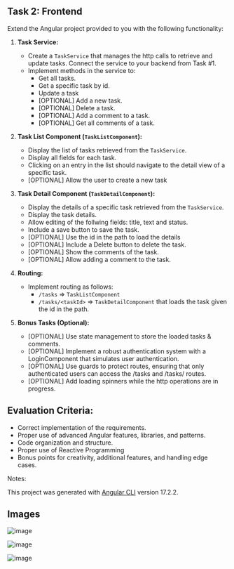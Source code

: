 ## Task 2: Frontend

Extend the Angular project provided to you with the following functionality:

1. **Task Service:**
   - Create a `TaskService` that manages the http calls to retrieve and update tasks. Connect the service to your backend from Task #1.
   - Implement methods in the service to:
     - Get all tasks.
     - Get a specific task by id.
     - Update a task
     - [OPTIONAL] Add a new task.
     - [OPTIONAL] Delete a task.
     - [OPTIONAL] Add a comment to a task.
     - [OPTIONAL] Get all comments of a task.

2. **Task List Component (`TaskListComponent`):**
   - Display the list of tasks retrieved from the `TaskService`.
   - Display all fields for each task.
   - Clicking on an entry in the list should navigate to the detail view of a specific task.
   - [OPTIONAL] Allow the user to create a new task

3. **Task Detail Component (`TaskDetailComponent`):**
   - Display the details of a specific task retrieved from the `TaskService`.
   - Display the task details.
   - Allow editing of the follwing fields: title, text and status.
   - Include a save button to save the task.
   - [OPTIONAL] Use the id in the path to load the details
   - [OPTIONAL] Include a Delete button to delete the task.
   - [OPTIONAL] Show the comments of the task.
   - [OPTIONAL] Allow adding a comment to the task.

4. **Routing:**
   - Implement routing as follows:
     - `/tasks` => `TaskListComponent`
     - `/tasks/<taskId>` => `TaskDetailComponent` that loads the task given the id in the path.

5. **Bonus Tasks (Optional):**
   - [OPTIONAL] Use state management to store the loaded tasks & comments.
   - [OPTIONAL] Implement a robust authentication system with a LoginComponent that simulates user authentication.
   - [OPTIONAL] Use guards to protect routes, ensuring that only authenticated users can access the /tasks and /tasks/<taskId> routes.
   - [OPTIONAL] Add loading spinners while the http operations are in progress.

## Evaluation Criteria:

- Correct implementation of the requirements.
- Proper use of advanced Angular features, libraries, and patterns.
- Code organization and structure.
- Proper use of Reactive Programming
- Bonus points for creativity, additional features, and handling edge cases.

Notes:

This project was generated with [Angular CLI](https://github.com/angular/angular-cli) version 17.2.2.

## Images 

![image](https://github.com/adrielkirch/assessment-frontend/assets/36992911/9bd0052b-a27a-4583-8a1c-cd8b98155f27)

![image](https://github.com/adrielkirch/assessment-frontend/assets/36992911/3a52d397-df45-4570-8ce7-9df3834ab445)

![image](https://github.com/adrielkirch/assessment-frontend/assets/36992911/5a24e6d8-0441-4d30-b25d-9b18410393a8)

